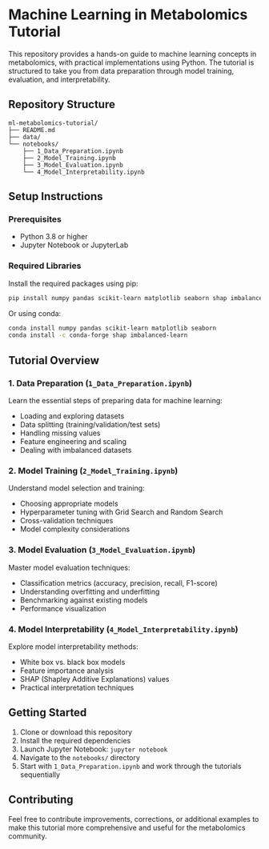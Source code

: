 # Machine Learning in Metabolomics Tutorial

This repository provides a hands-on guide to machine learning concepts in metabolomics, with practical implementations using Python. The tutorial is structured to take you from data preparation through model training, evaluation, and interpretability.

## Repository Structure

```
ml-metabolomics-tutorial/
├── README.md
├── data/
└── notebooks/
    ├── 1_Data_Preparation.ipynb
    ├── 2_Model_Training.ipynb
    ├── 3_Model_Evaluation.ipynb
    └── 4_Model_Interpretability.ipynb
```

## Setup Instructions

### Prerequisites
- Python 3.8 or higher
- Jupyter Notebook or JupyterLab

### Required Libraries
Install the required packages using pip:

```bash
pip install numpy pandas scikit-learn matplotlib seaborn shap imbalanced-learn
```

Or using conda:

```bash
conda install numpy pandas scikit-learn matplotlib seaborn
conda install -c conda-forge shap imbalanced-learn
```

## Tutorial Overview

### 1. Data Preparation (`1_Data_Preparation.ipynb`)
Learn the essential steps of preparing data for machine learning:
- Loading and exploring datasets
- Data splitting (training/validation/test sets)
- Handling missing values
- Feature engineering and scaling
- Dealing with imbalanced datasets

### 2. Model Training (`2_Model_Training.ipynb`)
Understand model selection and training:
- Choosing appropriate models
- Hyperparameter tuning with Grid Search and Random Search
- Cross-validation techniques
- Model complexity considerations

### 3. Model Evaluation (`3_Model_Evaluation.ipynb`)
Master model evaluation techniques:
- Classification metrics (accuracy, precision, recall, F1-score)
- Understanding overfitting and underfitting
- Benchmarking against existing models
- Performance visualization

### 4. Model Interpretability (`4_Model_Interpretability.ipynb`)
Explore model interpretability methods:
- White box vs. black box models
- Feature importance analysis
- SHAP (Shapley Additive Explanations) values
- Practical interpretation techniques

## Getting Started

1. Clone or download this repository
2. Install the required dependencies
3. Launch Jupyter Notebook: `jupyter notebook`
4. Navigate to the `notebooks/` directory
5. Start with `1_Data_Preparation.ipynb` and work through the tutorials sequentially

## Contributing

Feel free to contribute improvements, corrections, or additional examples to make this tutorial more comprehensive and useful for the metabolomics community.
